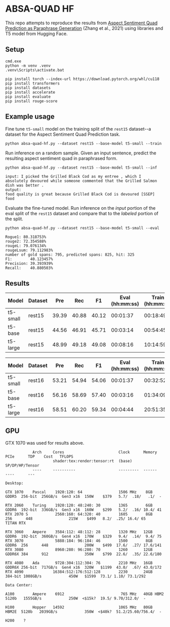 # ABSA-QUAD HF

This repo attempts to reproduce the results from [Aspect Sentiment Quad Prediction as Paraphrase Generation](https://arxiv.org/abs/2110.00796) (Zhang et al., 2021) using libraries and T5 model from Hugging Face.

## Setup

```
cmd.exe
python -m venv .venv
.venv\Scripts\activate.bat

pip install torch --index-url https://download.pytorch.org/whl/cu118
pip install transformers
pip install datasets
pip install accelerate
pip install evaluate
pip install rouge-score
```

## Example usage

Fine tune ``t5-small`` model on the training split of the ``rest15`` dataset--a dataset for the Aspect Sentiment Quad Prediction task.

```
python absa-quad-hf.py --dataset rest15 --base-model t5-small --train
```

Run inference on a random sample. Given an input sentence, predict the resulting aspect sentiment quad in paraphrased form.

```
python absa-quad-hf.py --dataset rest15 --base-model t5-small --inf

input: I picked the Grilled Black Cod as my entree , which I absolutely devoured while someone commented that the Grilled Salmon dish was better .
output:
food quality is great because Grilled Black Cod is devoured [SSEP] food
```

Evaluate the fine-tuned model. Run inference on the *input* portion of the eval split of the ``rest15`` dataset and compare that to the *labeled* portion of the split.

```
python absa-quad-hf.py --dataset rest15 --base-model t5-small --eval

Rogue1: 80.318753%
rouge2: 72.354588%
rougeL: 79.076134%
rougeLsum: 79.112983%
number of gold spans: 795, predicted spans: 825, hit: 325
F1:        40.123457%
Precision: 39.393939%
Recall:    40.880503%
```

## Results

| Model    | Dataset | Pre   | Rec   | F1    | Eval (hh:mm:ss) | Train (hh:mm:ss) |
| -------- | ------- | ----- | ----- | ----- | --------------- | ---------------- |
| t5-small | rest15  | 39.39 | 40.88 | 40.12 | 00:01:37        | 00:18:49         |
| t5-base  | rest15  | 44.56 | 46.91 | 45.71 | 00:03:14        | 00:54:45         |
| t5-large | rest15  | 48.99 | 49.18 | 49.08 | 00:08:16        | 10:14:59         |

| Model    | Dataset | Pre   | Rec   | F1    | Eval (hh:mm:ss) | Train (hh:mm:ss) |
| -------- | ------- | ----- | ----- | ----- | --------------- | ---------------- |
| t5-small | rest16  | 53.21 | 54.94 | 54.06 | 00:01:37        | 00:32:52         |
| t5-base  | rest16  | 56.16 | 58.69 | 57.40 | 00:03:16        | 01:34:09         |
| t5-large | rest16  | 58.51 | 60.20 | 59.34 | 00:04:44        | 20:51:35         |

## GPU

GTX 1070 was used for results above.

```
            Arch     Cores                        Clock      Memory                        PCIe      TDP    Cost   TFLOPS
                     shader:tex:render:tensor:rt  (base)                                                           SP/DP/HP/Tensor
            ----     ----------                   ---------  ------                        ----      ---

Desktop:

GTX 1070    Pascal    1920:120: 64                1506 MHz    8GB GDDR5  256-bit  256GB/s  Gen3 x16  150W    $379   5.7/  .18/   .1/  -

RTX 2060    Turing    1920:120: 48:240: 30        1365        6GB GDDR6  192-bit  336GB/s  Gen3 x16  160W    $299   5.2/  .16/ 10.4/ 41
RTX 2070 S            2560:160: 64:320: 40        1605        8GB        256      448                215W    $499   8.2/  .25/ 16.4/ 65
TITAN RTX

RTX 3060    Ampere    3584:112: 48:112: 28        1320 MHz   12GB GDDR6  192-bit  360GB/s  Gen4 x16  170W    $329   9.4/  .14/  9.4/ 75
RTX 3070              5888:184: 96:184: 46        1500        8GB GDDR6  256      448                200W    $499  17.6/  .27/ 17.6/141
RTX 3080              8960:280: 96:280: 70        1260       12GB GDDR6X 384      912                350W    $799  22.6/  .35/ 22.6/180

RTX 4080    Ada       9728:304:112:304: 76        2210 MHz   16GB GDDR6X 256-bit  717GB/s  Gen4 x16  320W   $1199  43.0/  .67/ 43.0/172
RTX 4090             16384:512:176:512:128        2230       24GB        384-bit 1008GB/s            450W   $1599  73.1/ 1.10/ 73.1/292

Data Center:

A100        Ampere    6912                         765 MHz   40GB HBM2   5120b   1555GB/s            250W  <$15k?  19.5/ 9.70/312.0/  -

H100        Hopper   14592                        1065 MHz   80GB HBM2E  5120b   2039GB/s            350W  <$40k?  51.2/25.60/756.4/  -

H200    ?
```
